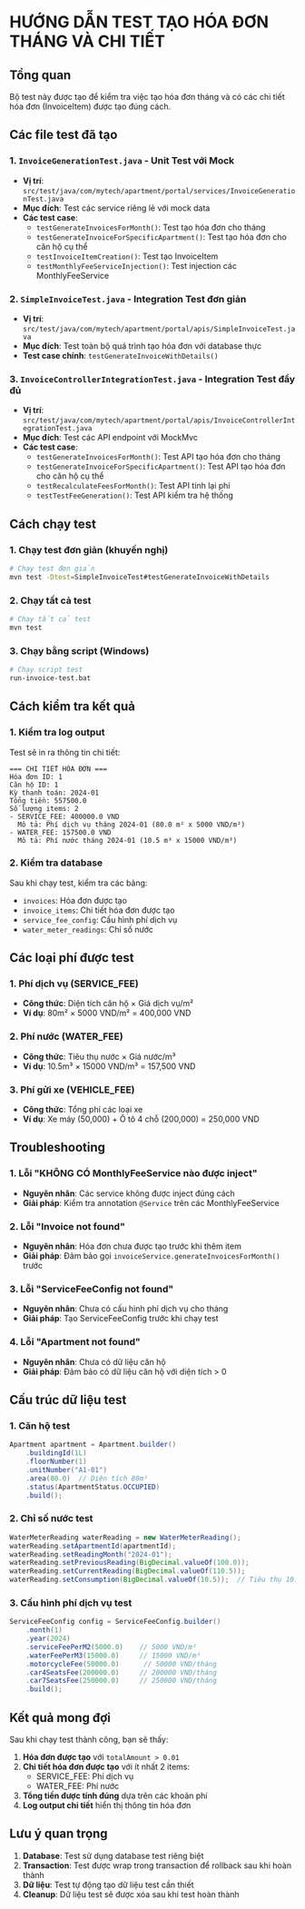 # HƯỚNG DẪN TEST TẠO HÓA ĐƠN THÁNG VÀ CHI TIẾT

## Tổng quan

Bộ test này được tạo để kiểm tra việc tạo hóa đơn tháng và có các chi tiết hóa đơn (InvoiceItem) được tạo đúng cách.

## Các file test đã tạo

### 1. `InvoiceGenerationTest.java` - Unit Test với Mock
- **Vị trí**: `src/test/java/com/mytech/apartment/portal/services/InvoiceGenerationTest.java`
- **Mục đích**: Test các service riêng lẻ với mock data
- **Các test case**:
  - `testGenerateInvoicesForMonth()`: Test tạo hóa đơn cho tháng
  - `testGenerateInvoiceForSpecificApartment()`: Test tạo hóa đơn cho căn hộ cụ thể
  - `testInvoiceItemCreation()`: Test tạo InvoiceItem
  - `testMonthlyFeeServiceInjection()`: Test injection các MonthlyFeeService

### 2. `SimpleInvoiceTest.java` - Integration Test đơn giản
- **Vị trí**: `src/test/java/com/mytech/apartment/portal/apis/SimpleInvoiceTest.java`
- **Mục đích**: Test toàn bộ quá trình tạo hóa đơn với database thực
- **Test case chính**: `testGenerateInvoiceWithDetails()`

### 3. `InvoiceControllerIntegrationTest.java` - Integration Test đầy đủ
- **Vị trí**: `src/test/java/com/mytech/apartment/portal/apis/InvoiceControllerIntegrationTest.java`
- **Mục đích**: Test các API endpoint với MockMvc
- **Các test case**:
  - `testGenerateInvoicesForMonth()`: Test API tạo hóa đơn cho tháng
  - `testGenerateInvoiceForSpecificApartment()`: Test API tạo hóa đơn cho căn hộ cụ thể
  - `testRecalculateFeesForMonth()`: Test API tính lại phí
  - `testTestFeeGeneration()`: Test API kiểm tra hệ thống

## Cách chạy test

### 1. Chạy test đơn giản (khuyến nghị)
```bash
# Chạy test đơn giản
mvn test -Dtest=SimpleInvoiceTest#testGenerateInvoiceWithDetails
```

### 2. Chạy tất cả test
```bash
# Chạy tất cả test
mvn test
```

### 3. Chạy bằng script (Windows)
```bash
# Chạy script test
run-invoice-test.bat
```

## Cách kiểm tra kết quả

### 1. Kiểm tra log output
Test sẽ in ra thông tin chi tiết:
```
=== CHI TIẾT HÓA ĐƠN ===
Hóa đơn ID: 1
Căn hộ ID: 1
Kỳ thanh toán: 2024-01
Tổng tiền: 557500.0
Số lượng items: 2
- SERVICE_FEE: 400000.0 VND
  Mô tả: Phí dịch vụ tháng 2024-01 (80.0 m² x 5000 VND/m²)
- WATER_FEE: 157500.0 VND
  Mô tả: Phí nước tháng 2024-01 (10.5 m³ x 15000 VND/m³)
```

### 2. Kiểm tra database
Sau khi chạy test, kiểm tra các bảng:
- `invoices`: Hóa đơn được tạo
- `invoice_items`: Chi tiết hóa đơn được tạo
- `service_fee_config`: Cấu hình phí dịch vụ
- `water_meter_readings`: Chỉ số nước

## Các loại phí được test

### 1. Phí dịch vụ (SERVICE_FEE)
- **Công thức**: Diện tích căn hộ × Giá dịch vụ/m²
- **Ví dụ**: 80m² × 5000 VND/m² = 400,000 VND

### 2. Phí nước (WATER_FEE)
- **Công thức**: Tiêu thụ nước × Giá nước/m³
- **Ví dụ**: 10.5m³ × 15000 VND/m³ = 157,500 VND

### 3. Phí gửi xe (VEHICLE_FEE)
- **Công thức**: Tổng phí các loại xe
- **Ví dụ**: Xe máy (50,000) + Ô tô 4 chỗ (200,000) = 250,000 VND

## Troubleshooting

### 1. Lỗi "KHÔNG CÓ MonthlyFeeService nào được inject"
- **Nguyên nhân**: Các service không được inject đúng cách
- **Giải pháp**: Kiểm tra annotation `@Service` trên các MonthlyFeeService

### 2. Lỗi "Invoice not found"
- **Nguyên nhân**: Hóa đơn chưa được tạo trước khi thêm item
- **Giải pháp**: Đảm bảo gọi `invoiceService.generateInvoicesForMonth()` trước

### 3. Lỗi "ServiceFeeConfig not found"
- **Nguyên nhân**: Chưa có cấu hình phí dịch vụ cho tháng
- **Giải pháp**: Tạo ServiceFeeConfig trước khi chạy test

### 4. Lỗi "Apartment not found"
- **Nguyên nhân**: Chưa có dữ liệu căn hộ
- **Giải pháp**: Đảm bảo có dữ liệu căn hộ với diện tích > 0

## Cấu trúc dữ liệu test

### 1. Căn hộ test
```java
Apartment apartment = Apartment.builder()
    .buildingId(1L)
    .floorNumber(1)
    .unitNumber("A1-01")
    .area(80.0)  // Diện tích 80m²
    .status(ApartmentStatus.OCCUPIED)
    .build();
```

### 2. Chỉ số nước test
```java
WaterMeterReading waterReading = new WaterMeterReading();
waterReading.setApartmentId(apartmentId);
waterReading.setReadingMonth("2024-01");
waterReading.setPreviousReading(BigDecimal.valueOf(100.0));
waterReading.setCurrentReading(BigDecimal.valueOf(110.5));
waterReading.setConsumption(BigDecimal.valueOf(10.5));  // Tiêu thụ 10.5m³
```

### 3. Cấu hình phí dịch vụ test
```java
ServiceFeeConfig config = ServiceFeeConfig.builder()
    .month(1)
    .year(2024)
    .serviceFeePerM2(5000.0)    // 5000 VND/m²
    .waterFeePerM3(15000.0)     // 15000 VND/m³
    .motorcycleFee(50000.0)      // 50000 VND/tháng
    .car4SeatsFee(200000.0)     // 200000 VND/tháng
    .car7SeatsFee(250000.0)     // 250000 VND/tháng
    .build();
```

## Kết quả mong đợi

Sau khi chạy test thành công, bạn sẽ thấy:

1. **Hóa đơn được tạo** với `totalAmount > 0.01`
2. **Chi tiết hóa đơn được tạo** với ít nhất 2 items:
   - SERVICE_FEE: Phí dịch vụ
   - WATER_FEE: Phí nước
3. **Tổng tiền được tính đúng** dựa trên các khoản phí
4. **Log output chi tiết** hiển thị thông tin hóa đơn

## Lưu ý quan trọng

1. **Database**: Test sử dụng database test riêng biệt
2. **Transaction**: Test được wrap trong transaction để rollback sau khi hoàn thành
3. **Dữ liệu**: Test tự động tạo dữ liệu test cần thiết
4. **Cleanup**: Dữ liệu test sẽ được xóa sau khi test hoàn thành 